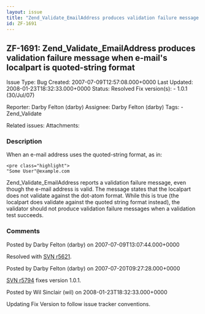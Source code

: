 ```yaml
---
layout: issue
title: "Zend_Validate_EmailAddress produces validation failure message when e-mail's localpart is quoted-string format"
id: ZF-1691
---
```


ZF-1691: Zend\_Validate\_EmailAddress produces validation failure message when e-mail's localpart is quoted-string format
-------------------------------------------------------------------------------------------------------------------------

 Issue Type: Bug Created: 2007-07-09T12:57:08.000+0000 Last Updated: 2008-01-23T18:32:33.000+0000 Status: Resolved Fix version(s): - 1.0.1 (30/Jul/07)
 
 Reporter:  Darby Felton (darby)  Assignee:  Darby Felton (darby)  Tags: - Zend\_Validate
 
 Related issues: 
 Attachments: 
### Description

When an e-mail address uses the quoted-string format, as in:

 
    <pre class="highlight">
    "Some User"@example.com


Zend\_Validate\_EmailAddress reports a validation failure message, even though the e-mail address is valid. The message states that the localpart does not validate against the dot-atom format. While this is true (the localpart does validate against the quoted string format instead), the validator should not produce validation failure messages when a validation test succeeds.

 

 

### Comments

Posted by Darby Felton (darby) on 2007-07-09T13:07:44.000+0000

Resolved with [SVN r5621](http://framework.zend.com/fisheye/changelog/Zend_Framework/?cs=5621).

 

 

Posted by Darby Felton (darby) on 2007-07-20T09:27:28.000+0000

[SVN r5794](http://framework.zend.com/fisheye/changelog/Zend_Framework/?cs=5794) fixes version 1.0.1.

 

 

Posted by Wil Sinclair (wil) on 2008-01-23T18:32:33.000+0000

Updating Fix Version to follow issue tracker conventions.

 

 